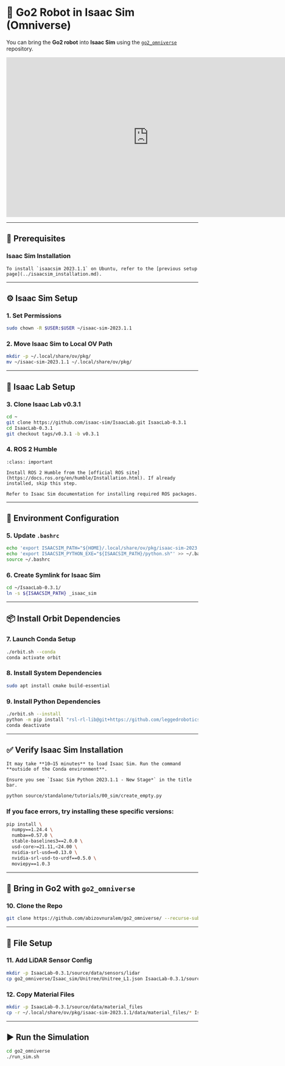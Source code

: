 # 🐾 Go2 Robot in Isaac Sim (Omniverse)

You can bring the **Go2 robot** into **Isaac Sim** using the [`go2_omniverse`](https://github.com/abizovnuralem/go2_omniverse) repository.

<iframe
  width="746"
  height="420"
  src="https://www.youtube.com/embed/2OdbSHuDdmA?autoplay=1"
  title="Go2 Robot in Isaac Sim"
  frameborder="0"
  allow="accelerometer; autoplay; clipboard-write; encrypted-media; gyroscope; picture-in-picture"
  allow="autoplay; encrypted-media; fullscreen"
  allowfullscreen
></iframe>

---

## 🧩 Prerequisites

### Isaac Sim Installation

```{admonition} Isaac Sim Installation
To install `isaacsim 2023.1.1` on Ubuntu, refer to the [previous setup page](../isaacsim_installation.md).
```

---

## ⚙️ Isaac Sim Setup

### 1. Set Permissions

```bash
sudo chown -R $USER:$USER ~/isaac-sim-2023.1.1
```

### 2. Move Isaac Sim to Local OV Path

```bash
mkdir -p ~/.local/share/ov/pkg/
mv ~/isaac-sim-2023.1.1 ~/.local/share/ov/pkg/
```

---

## 🧪 Isaac Lab Setup

### 3. Clone Isaac Lab v0.3.1

```bash
cd ~
git clone https://github.com/isaac-sim/IsaacLab.git IsaacLab-0.3.1
cd IsaacLab-0.3.1
git checkout tags/v0.3.1 -b v0.3.1
```

### 4. ROS 2 Humble

```{admonition} ROS Installation
:class: important

Install ROS 2 Humble from the [official ROS site](https://docs.ros.org/en/humble/Installation.html). If already installed, skip this step.
```

```{admonition} ROS Setup for Isaac
Refer to Isaac Sim documentation for installing required ROS packages.
```

---

## 🔧 Environment Configuration

### 5. Update `.bashrc`

```bash
echo 'export ISAACSIM_PATH="${HOME}/.local/share/ov/pkg/isaac-sim-2023.1.1"' >> ~/.bashrc
echo 'export ISAACSIM_PYTHON_EXE="${ISAACSIM_PATH}/python.sh"' >> ~/.bashrc
source ~/.bashrc
```

### 6. Create Symlink for Isaac Sim

```bash
cd ~/IsaacLab-0.3.1/
ln -s ${ISAACSIM_PATH} _isaac_sim
```

---

## 📦 Install Orbit Dependencies

### 7. Launch Conda Setup

```bash
./orbit.sh --conda
conda activate orbit
```

### 8. Install System Dependencies

```bash
sudo apt install cmake build-essential
```

### 9. Install Python Dependencies

```bash
./orbit.sh --install
python -m pip install "rsl-rl-lib@git+https://github.com/leggedrobotics/rsl_rl.git"
conda deactivate
```

---

## ✅ Verify Isaac Sim Installation

```{note}
It may take **10–15 minutes** to load Isaac Sim. Run the command **outside of the Conda environment**.

Ensure you see `Isaac Sim Python 2023.1.1 - New Stage*` in the title bar.
```

```bash
python source/standalone/tutorials/00_sim/create_empty.py
```

### If you face errors, try installing these specific versions:

```bash
pip install \
  numpy==1.24.4 \
  numba==0.57.0 \
  stable-baselines3==2.0.0 \
  usd-core>=21.11,<24.00 \
  nvidia-srl-usd==0.13.0 \
  nvidia-srl-usd-to-urdf==0.5.0 \
  moviepy==1.0.3
```

---

## 🤖 Bring in Go2 with `go2_omniverse`

### 10. Clone the Repo

```bash
git clone https://github.com/abizovnuralem/go2_omniverse/ --recurse-submodules -j8 --depth=1
```

---

## 📁 File Setup

### 11. Add LiDAR Sensor Config

```bash
mkdir -p IsaacLab-0.3.1/source/data/sensors/lidar
cp go2_omniverse/Isaac_sim/Unitree/Unitree_L1.json IsaacLab-0.3.1/source/data/sensors/lidar/
```

### 12. Copy Material Files

```bash
mkdir -p IsaacLab-0.3.1/source/data/material_files
cp -r ~/.local/share/ov/pkg/isaac-sim-2023.1.1/data/material_files/* IsaacLab-0.3.1/source/data/material_files/
```

---

## ▶️ Run the Simulation

```bash
cd go2_omniverse
./run_sim.sh
```

